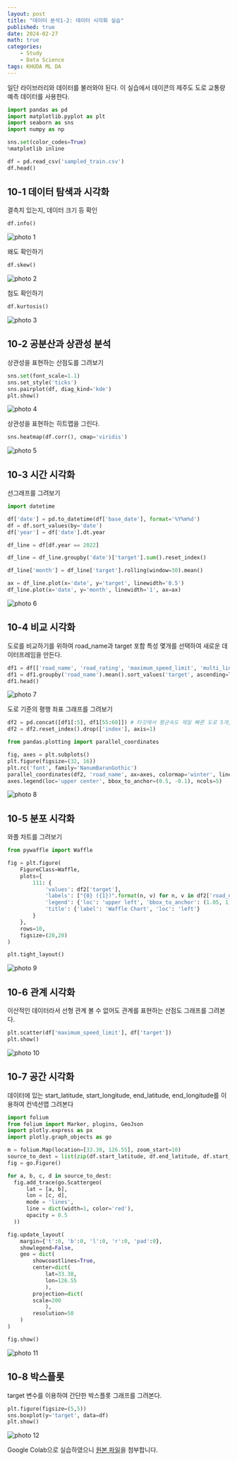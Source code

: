 ```yaml
---
layout: post
title: "데이터 분석1-2: 데이터 시각화 실습"
published: true
date: 2024-02-27
math: true
categories: 
    - Study
    - Data Science
tags: KHUDA ML DA
---
```


일단 라이브러리와 데이터를 불러와야 된다. 이 실습에서 데이콘의 제주도 도로 교통량 예측 데이터를 사용한다.

```python
import pandas as pd
import matplotlib.pyplot as plt
import seaborn as sns
import numpy as np

sns.set(color_codes=True)
%matplotlib inline

df = pd.read_csv('sampled_train.csv')
df.head()
```

## 10-1 데이터 탐색과 시각화
결측치 있는지, 데이터 크기 등 확인
```python
df.info()
```
![photo 1](/assets/img/posts/img43.png)

왜도 확인하기
```python
df.skew()
```
![photo 2](/assets/img/posts/img44.png)

첨도 확인하기
```python
df.kurtosis()
```
![photo 3](/assets/img/posts/img45.png)

## 10-2 공분산과 상관성 분석
상관성을 표현하는 산점도를 그려보기
```python
sns.set(font_scale=1.1)
sns.set_style('ticks')
sns.pairplot(df, diag_kind='kde')
plt.show()
```
![photo 4](/assets/img/posts/img46.png)

상관성을 표현하는 히트맵을 그린다.
```python
sns.heatmap(df.corr(), cmap='viridis')
```
![photo 5](/assets/img/posts/img47.png)

## 10-3 시간 시각화
선그래프를 그려보기
```python
import datetime

df['date'] = pd.to_datetime(df['base_date'], format='%Y%m%d')
df = df.sort_values(by='date')
df['year'] = df['date'].dt.year

df_line = df[df.year == 2022]

df_line = df_line.groupby('date')['target'].sum().reset_index()

df_line['month'] = df_line['target'].rolling(window=30).mean()

ax = df_line.plot(x='date', y='target', linewidth='0.5')
df_line.plot(x='date', y='month', linewidth='1', ax=ax)
```
![photo 6](/assets/img/posts/img48.png)

## 10-4 비교 시각화
도로를 비교하기를 위하여 road_name과 target 포함 특성 몇개를 선택하여 새로운 데이터프레임을 만든다.
```python
df1 = df[['road_name', 'road_rating', 'maximum_speed_limit', 'multi_linked', 'target']]
df1 = df1.groupby('road_name').mean().sort_values('target', ascending=True).reset_index()
df1.head()
```
![photo 7](/assets/img/posts/img49.png)

도로 기준의 평행 좌표 그래프를 그려보기
```python
df2 = pd.concat([df1[:5], df1[55:60]]) # 타깃에서 평균속도 제일 빠른 도로 5개, 제일 느린 도로 5개 선택한다.
df2 = df2.reset_index().drop(['index'], axis=1)

from pandas.plotting import parallel_coordinates

fig, axes = plt.subplots()
plt.figure(figsize=(32, 16))
plt.rc('font', family='NanumBarunGothic')
parallel_coordinates(df2, 'road_name', ax=axes, colormap='winter', linewidth='0.5')
axes.legend(loc='upper center', bbox_to_anchor=(0.5, -0.1), ncols=5)
```
![photo 8](/assets/img/posts/img50.png)

## 10-5 분포 시각화
와플 차트를 그려보기
```python
from pywaffle import Waffle

fig = plt.figure(
    FigureClass=Waffle,
    plots={
        111: {
            'values': df2['target'],
            'labels': ["{0} ({1})".format(n, v) for n, v in df2['road_name'].items()],
            'legend': {'loc': 'upper left', 'bbox_to_anchor': (1.05, 1), 'fontsize': 8},
            'title': {'label': 'Waffle Chart', 'loc': 'left'}
        }
    },
    rows=10,
    figsize=(20,20)
)

plt.tight_layout()
```
![photo 9](/assets/img/posts/img51.png)

## 10-6 관계 시각화
이산적인 데이터라서 선형 관계 볼 수 없어도 관계를 표현하는 산점도 그래프를 그려본다.
```python
plt.scatter(df['maximum_speed_limit'], df['target'])
plt.show()
```
![photo 10](/assets/img/posts/img52.png)

## 10-7 공간 시각화

데이터에 있는 start_latitude, start_longitude, end_latitude, end_longitude를 이용하여 컨넥션맵 그려본다
```python
import folium
from folium import Marker, plugins, GeoJson
import plotly.express as px
import plotly.graph_objects as go

m = folium.Map(location=[33.38, 126.55], zoom_start=10)
source_to_dest = list(zip(df.start_latitude, df.end_latitude, df.start_longitude, df.end_longitude))
fig = go.Figure()

for a, b, c, d in source_to_dest:
  fig.add_trace(go.Scattergeo(
      lat = [a, b],
      lon = [c, d],
      mode = 'lines',
      line = dict(width=1, color='red'),
      opacity = 0.5
  ))

fig.update_layout(
    margin={'t':0, 'b':0, 'l':0, 'r':0, 'pad':0},
    showlegend=False,
    geo = dict(
        showcoastlines=True,
        center=dict(
            lat=33.38, 
            lon=126.55
            ),
        projection=dict(
        scale=200
            ),
        resolution=50
    )
)

fig.show()
```
![photo 11](/assets/img/posts/img53.png)

## 10-8 박스플롯
target 변수를 이용하여 간단한 박스플롯 그래프를 그려본다.
```python
plt.figure(figsize=(5,5))
sns.boxplot(y='target', data=df)
plt.show()
```
![photo 12](/assets/img/posts/img54.png)


Google Colab으로 실습하였으니 [원본 파일](https://colab.research.google.com/drive/1BtkzO58BSFldpDZCa7CWGhbXC1hHuA_q?usp=sharing)을 첨부합니다.





